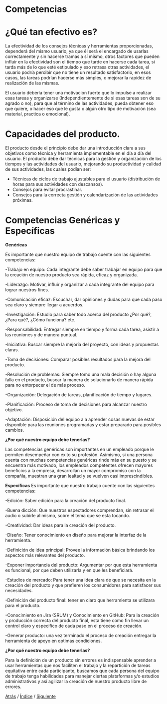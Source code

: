 # Competencias

# ¿Qué tan efectivo es?
La efectividad de los consejos técnicas y herramientas proporcionadas, dependerá del mismo usuario, ya que él será el encargado de usarlas correctamente y sin hacerse tramas a sí mismo, otros factores que pueden influir en la efectividad son el tiempo que tarde en hacerse cada tarea, si tarda más de lo que esté estipulado y eso retrasa otras actividades, el usuario podría percibir que no tiene un resultado satisfactorio, en esos casos, las tareas podrían hacerse más simples, o mejorar la rapidez de realización de las mismas.

El usuario debería tener una motivación fuerte que lo impulse a realizar esas tareas y organizarse (Independientemente de si esas tareas son de su agrado o no), para que al término de las actividades, pueda obtener eso que quiere, o hacer eso que le gusta o algún otro tipo de motivación (sea material, practica o emocional).

# Capacidades del producto.
El producto desde el principio debe dar una introducción clara a sus objetivos como técnica y herramienta implementable en el día a día del usuario.
El producto debe dar técnicas para la gestión y organización de los tiempos y las actividades del usuario, mejorando su productividad y calidad de sus actividades, las cuales podían ser:

- Técnicas de ciclos de trabajo ajustables para el usuario (distribución de horas para sus actividades con descansos).
- Consejos para evitar procrastinar.
- Consejos para la correcta gestión y calendarización de las actividades próximas.



# Competencias Genéricas y Específicas

**Genéricas** 

Es importante que nuestro equipo de trabajo cuente con las siguientes competencias:

-Trabajo en equipo: Cada integrante debe saber trabajar en equipo para que la creación de nuestro producto sea rápida, eficaz y organizada.

-Liderazgo: Motivar, influir y organizar a cada integrante del equipo para lograr nuestros fines.

-Comunicación eficaz: Escuchar, dar opiniones y dudas para que cada paso sea claro y siempre llegar a acuerdos.

-Investigación: Estudio para saber todo acerca del producto ¿Por qué?, ¿Para qué?, ¿Cómo funciona? etc.

-Responsabilidad: Entregar siempre en tiempo y forma cada tarea, asistir a las reuniones y de manera puntual.


-Iniciativa: Buscar siempre la mejoría del proyecto, con ideas y propuestas claras.

-Toma de decisiones: Comparar posibles resultados para la mejora del producto.

-Resolución de problemas: Siempre tomo una mala decisión o hay alguna falla en el producto, buscar la manera de solucionarlo de manera rápida para no entorpecer el de más proceso.

-Organización: Delegación de tareas, planificación de tiempo y lugares.

-Planificación: Proceso de toma de decisiones para alcanzar nuestro objetivo.

-Adaptación: Disposición del equipo a a aprender cosas nuevas de estar disponible para las reuniones programadas y estar preparado para posibles cambios.

**¿Por qué nuestro equipo debe tenerlas?**

Las competencias genéricas son importantes en un empleado porque le permiten desempeñar con éxito su profesión.
Asimismo, si una persona cuenta con muchas competencias genéricas rinde más en su puesto y se encuentra más motivado, los empleados competentes ofrecen mayores beneficios a la empresa, desarrollan un mayor compromiso con la compañía, muestran una gran lealtad y se vuelven casi imprescindibles.

**Específicas**
Es importante que nuestro trabajo cuente con las siguientes competencias:

-Edición: Saber edición para la creación del producto final.

-Buena dicción: Que nuestros espectadores comprendan, sin retrasar el audio o subirle al mismo, sobre el tema que se esta tocando. 

-Creatividad: Dar ideas para la creación del producto.

-Diseño: Tener conocimiento en diseño para mejorar la interfaz de la herramienta.

-Definición de idea principal: Provee la información básica brindando los aspectos más relevantes del producto.

-Exponer importancia del producto: Argumentar por que esta herramienta es funcional, por que deben utilizarla y en que les beneficiará.

-Estudios de mercado: Para tener una idea clara de que se necesita en la creación del producto y que prefieren los consumidores para satisfacer sus necesidades.

-Definición del producto final: tener en claro que herramienta se utilizara para el producto.

-Conocimiento en Jira (SRUM) y Conocimiento en GitHub: Para la creación y producción correcta del producto final, esta tiene como fin llevar un control claro y 
especifico de cada paso en el proceso de creación.

-Generar producto: una vez terminado el proceso de creación entregar la herramienta de apoyo en optimas condiciones.

**¿Por qué nuestro equipo debe tenerlas?**

Para la definición de un producto sin errores es indispensable aprender a usar herramientas que nos faciliten el trabajo y la repartición de tareas equitativa entre cada participante, buscamos que cada persona del equipo de trabajo tenga habilidades para manejar ciertas plataformas y/o estudios administrativos y así agilizar la creación de nuestro producto libre de errores.



[Atrás](https://github.com/Ibis-C/Metodos-de-organizaci-n/blob/Daniela-Lujan/Documentacion/6.%20Datos%20de%20estudio%20e%20Investigacion.md#datos-de-estudio-e-investigación)
/ [Índice](https://github.com/Ibis-C/Metodos-de-organizaci-n/blob/Daniela-Lujan/README.md#indice "índice") /
[Siguiente](https://github.com/Ibis-C/Metodos-de-organizaci-n/blob/Daniela-Lujan/Documentacion/8.%20Trabajo%20en%20equipo.md#trabajo-en-equipo)
